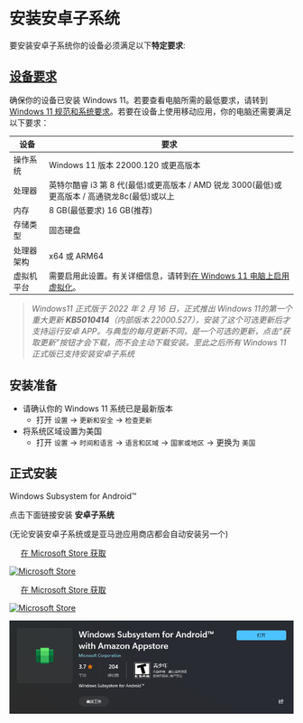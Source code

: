 # 安装安卓子系统

要安装安卓子系统你的设备必须满足以下**特定要求**:

## [设备要求](https://support.microsoft.com/zh-cn/windows/install-mobile-apps-and-the-amazon-appstore-f8d0abb5-44ad-47d8-b9fb-ad6b1459ff6c)

确保你的设备已安装 Windows 11。若要查看电脑所需的最低要求，请转到 [Windows 11 规范和系统要求](https://www.microsoft.com/windows/windows-11-specifications)。若要在设备上使用移动应用，你的电脑还需要满足以下要求：

|设备|要求|
|-|-|
|操作系统|Windows 11 版本 22000.120 或更高版本|
|处理器|英特尔酷睿 i3 第 8 代(最低)或更高版本 / AMD 锐龙 3000(最低)或更高版本 / 高通骁龙8c(最低)或以上|
|内存|8 GB(最低要求) 16 GB(推荐)|
|存储类型|固态硬盘|
|处理器架构|x64 或 ARM64|
|虚拟机平台|需要启用此设置。有关详细信息，请转到[在 Windows 11 电脑上启用虚拟化](https://support.microsoft.com/zh-cn/windows/%E5%9C%A8%E7%94%B5%E8%84%91windows-11%E8%99%9A%E6%8B%9F%E5%8C%96-c5578302-6e43-4b4b-a449-8ced115f58e1)。|

>*Windows11 正式版于 2022 年 2 月 16 日，正式推出 Windows 11的第一个重大更新  **KB5010414**（内部版本 22000.527），安装了这个可选更新后才支持运行安卓 APP。与典型的每月更新不同，是一个可选的更新，点击“获取更新”按钮才会下载，而不会主动下载安装。至此之后所有 Windows 11 正式版已支持安装安卓子系统*

## 安装准备

- 请确认你的 Windows 11 系统已是最新版本
  - 打开 `设置` -> `更新和安全` -> `检查更新`
- 将系统区域设置为美国
  - 打开 `设置` -> `时间和语言` -> `语言和区域` -> `国家或地区` -> 更换为 `美国`

## 正式安装

Windows Subsystem for Android™

点击下面链接安装 **安卓子系统**

(无论安装安卓子系统或是亚马逊应用商店都会自动安装另一个)

<div>
  <a class="install-button install-text" style="border-radius:4px;padding:0px 20px;width:max-content;min-width:90px;cursor:pointer;margin-bottom:4px" href="ms-windows-store://pdp/?ProductId=9P3395VX91NR">在 Microsoft Store 获取</a>
</div>

[![Microsoft Store](https://img.shields.io/badge/%E9%80%82%E7%94%A8%E4%BA%8E%20Android%E2%84%A2%EF%B8%8F%20%E7%9A%84%20Windows%20%E5%AD%90%E7%B3%BB%E7%BB%9F-magenta.svg?label=Microsoft%20Store&logo=Microsoft&style=for-the-badge&color=66eb6e)](https://apps.microsoft.com/store/detail/windows-subsystem-for-android%E2%84%A2-with-amazon-appstore/9P3395VX91NR)

<div>
  <a class="install-button install-text" style="border-radius:4px;padding:0px 20px;width:max-content;min-width:90px;cursor:pointer;margin-bottom:4px" href="ms-windows-store://pdp/?productid=9NJHK44TTKSX">在 Microsoft Store 获取</a>
</div>

[![Microsoft Store](https://img.shields.io/badge/Amazon%20Appstore-magenta.svg?label=Microsoft%20Store&logo=Microsoft&style=for-the-badge&color=232e3e)](https://apps.microsoft.com/store/detail/amazon-appstore/9NJHK44TTKSX)

[![wsa](./Photo/Microsoft-Store/dark/Windows-Subsystem-for-Android.png)](ms-windows-store://pdp/?ProductId=9P3395VX91NR)
